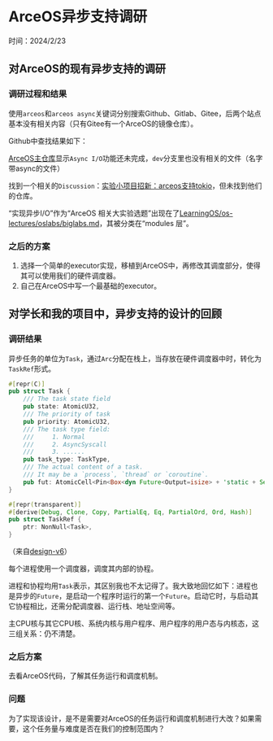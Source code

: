 ﻿# ArceOS异步支持调研

时间：2024/2/23

## 对ArceOS的现有异步支持的调研

### 调研过程和结果

使用`arceos`和`arceos async`关键词分别搜索Github、Gitlab、Gitee，后两个站点基本没有相关内容（只有Gitee有一个ArceOS的镜像仓库）。

Github中查找结果如下：

[ArceOS主仓库](https://github.com/rcore-os/arceos)显示`Async I/O`功能还未完成，`dev`分支里也没有相关的文件（名字带async的文件）

找到一个相关的`Discussion`：[实验小项目招新：arceos支持tokio](https://github.com/orgs/rcore-os/discussions/21)，但未找到他们的仓库。

“实现异步I/O”作为“ArceOS 相关大实验选题”出现在了[LearningOS/os-lectures/oslabs/biglabs.md](https://github.com/LearningOS/os-lectures/blob/3ce185c74def00709e0f3558d8d3220d0715204d/oslabs/biglabs.md)，其被分类在“modules 层”。

### 之后的方案

1. 选择一个简单的executor实现，移植到ArceOS中，再修改其调度部分，使得其可以使用我们的硬件调度器。
2. 自己在ArceOS中写一个最基础的executor。

## 对学长和我的项目中，异步支持的设计的回顾

### 调研结果

异步任务的单位为`Task`，通过`Arc`分配在栈上，当存放在硬件调度器中时，转化为`TaskRef`形式。

```Rust
#[repr(C)]
pub struct Task {
    /// The task state field
    pub state: AtomicU32,
    /// The priority of task
    pub priority: AtomicU32,
    /// The task type field:
    ///     1. Normal
    ///     2. AsyncSyscall
    ///     3. ......
    pub task_type: TaskType,
    /// The actual content of a task.
    /// It may be a `process`, `thread` or `coroutine`.
    pub fut: AtomicCell<Pin<Box<dyn Future<Output=isize> + 'static + Send + Sync>>>,
}

#[repr(transparent)]
#[derive(Debug, Clone, Copy, PartialEq, Eq, PartialOrd, Ord, Hash)]
pub struct TaskRef {
    ptr: NonNull<Task>,
}
```

（来自[design-v6](../../学长发的文档/openingreport-zfliang2023/design-v6.md)）

每个进程使用一个调度器，调度其内部的协程。

进程和协程均用`Task`表示，其区别我也不太记得了。我大致地回忆如下：进程也是异步的`Future`，是启动一个程序时运行的第一个`Future`。启动它时，与启动其它协程相比，还需分配调度器、运行栈、地址空间等。

主CPU核与其它CPU核、系统内核与用户程序、用户程序的用户态与内核态，这三组关系：仍不清楚。

### 之后方案

去看ArceOS代码，了解其任务运行和调度机制。

### 问题

为了实现该设计，是不是需要对ArceOS的任务运行和调度机制进行大改？如果需要，这个任务量与难度是否在我们的控制范围内？